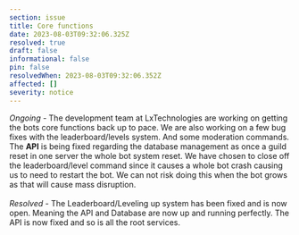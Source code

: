 ```yaml
---
section: issue
title: Core functions
date: 2023-08-03T09:32:06.325Z
resolved: true
draft: false
informational: false
pin: false
resolvedWhen: 2023-08-03T09:32:06.352Z
affected: []
severity: notice
---
```

*O﻿ngoing -* The development team at LxTechnologies are working on getting the bots core functions back up to pace. We are also working on a few bug fixes with the leaderboard/levels system. And some moderation commands. The **API** is being fixed regarding the database management as once a guild reset in one server the whole bot system reset. We have chosen to close off the leaderboard/level command since it causes a whole bot crash causing us to need to restart the bot. We can not risk doing this when the bot grows as that will cause mass disruption.\
\
*Resolved* - The Leaderboard/Leveling up system has been fixed and is now open. Meaning the API and Database are now up and running perfectly. The API is now fixed and so is all the root services.